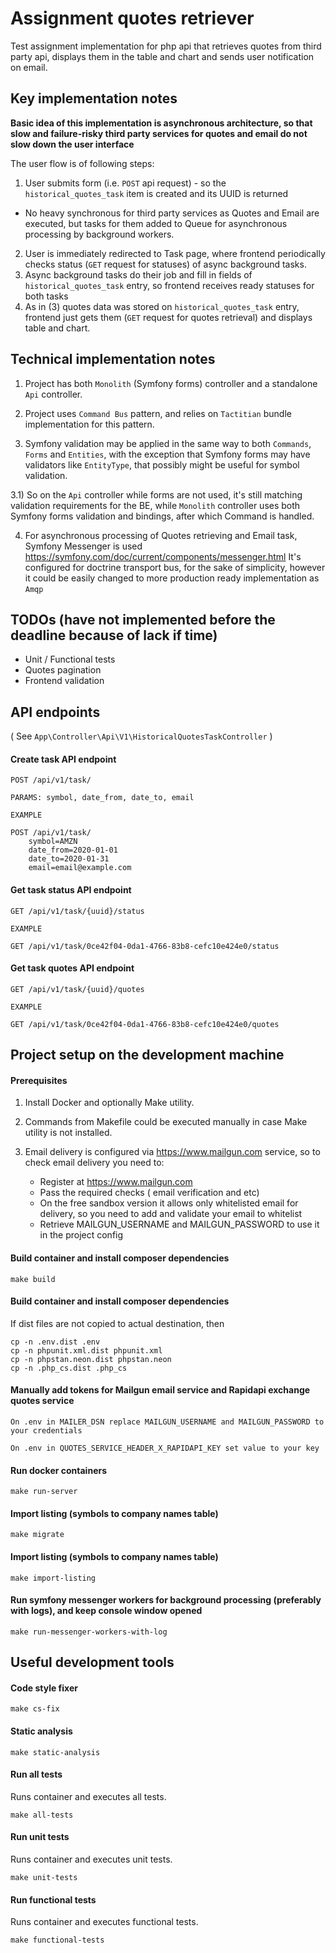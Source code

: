 # Assignment quotes retriever

Test assignment implementation for php api that retrieves quotes from third party api,
displays them in the table and chart and sends user notification on email.

## Key implementation notes

**Basic idea of this implementation is asynchronous architecture,
so that slow and failure-risky third party services for quotes and email
do not slow down the user interface**

The user flow is of following steps:

1) User submits form (i.e. `POST` api request) - so the `historical_quotes_task` item is created and its UUID is returned
 - No heavy synchronous for third party services as Quotes and Email are executed,
  but tasks for them added to Queue for asynchronous processing by background workers.
2) User is immediately redirected to Task page, where frontend periodically checks status (`GET` request for statuses)
 of async background tasks.
3) Async background tasks do their job and fill in fields of `historical_quotes_task` entry,
 so frontend receives ready statuses for both tasks
4) As in (3) quotes data was stored on `historical_quotes_task` entry,
 frontend just gets them (`GET` request for quotes retrieval) and displays table and chart.
 
## Technical implementation notes

1) Project has both `Monolith` (Symfony forms) controller and a standalone `Api` controller.

2) Project uses `Command Bus` pattern, and relies on `Tactitian` bundle implementation for this pattern.

3) Symfony validation may be applied in the same way to both `Commands`, `Forms` and `Entities`,
 with the exception that Symfony forms may have validators like `EntityType`, 
 that possibly might be useful for symbol validation.

3.1) So on the `Api` controller while forms are not used, it's still matching validation requirements for the BE,
 while `Monolith` controller uses both Symfony forms validation and bindings, after which Command is handled.

4) For asynchronous processing of Quotes retrieving and Email task, Symfony Messenger is used https://symfony.com/doc/current/components/messenger.html
It's configured for doctrine transport bus, for the sake of simplicity, however it could be easily changed to more production ready implementation as `Amqp` 
 
## TODOs (have not implemented before the deadline because of lack if time)
 - Unit / Functional tests
 - Quotes pagination
 - Frontend validation

## API endpoints

( See `App\Controller\Api\V1\HistoricalQuotesTaskController` )

#### Create task API endpoint
    POST /api/v1/task/

    PARAMS: symbol, date_from, date_to, email

    EXAMPLE 

    POST /api/v1/task/ 
        symbol=AMZN
        date_from=2020-01-01
        date_to=2020-01-31
        email=email@example.com

#### Get task status API endpoint
    GET /api/v1/task/{uuid}/status
    
    EXAMPLE
    
    GET /api/v1/task/0ce42f04-0da1-4766-83b8-cefc10e424e0/status

#### Get task quotes API endpoint
    GET /api/v1/task/{uuid}/quotes
    
    EXAMPLE
    
    GET /api/v1/task/0ce42f04-0da1-4766-83b8-cefc10e424e0/quotes
    
## Project setup on the development machine

#### Prerequisites
1) Install Docker and optionally Make utility.
 
2) Commands from Makefile could be executed manually in case Make utility is not installed.

3) Email delivery is configured via https://www.mailgun.com service, so to check email delivery you need to:
     - Register at https://www.mailgun.com
     - Pass the required checks ( email verification and etc)
     - On the free sandbox version it allows only whitelisted email for delivery, so you need to add and validate your email to whitelist
     - Retrieve MAILGUN_USERNAME and MAILGUN_PASSWORD to use it in the project config

#### Build container and install composer dependencies

    make build

#### Build container and install composer dependencies

If dist files are not copied to actual destination, then
    
    cp -n .env.dist .env
    cp -n phpunit.xml.dist phpunit.xml
    cp -n phpstan.neon.dist phpstan.neon
    cp -n .php_cs.dist .php_cs
        
#### Manually add tokens for Mailgun email service and Rapidapi exchange quotes service

    On .env in MAILER_DSN replace MAILGUN_USERNAME and MAILGUN_PASSWORD to your credentials
    
    On .env in QUOTES_SERVICE_HEADER_X_RAPIDAPI_KEY set value to your key
    
#### Run docker containers

    make run-server

#### Import listing (symbols to company names table)

    make migrate

#### Import listing (symbols to company names table)

    make import-listing

#### Run symfony messenger workers for background processing (preferably with logs), and keep console window opened

    make run-messenger-workers-with-log
    
## Useful development tools

#### Code style fixer 

    make cs-fix
    
#### Static analysis 

    make static-analysis
    
#### Run all tests

Runs container and executes all tests.

    make all-tests
    
#### Run unit tests

Runs container and executes unit tests.

    make unit-tests

#### Run functional tests

Runs container and executes functional tests.

    make functional-tests